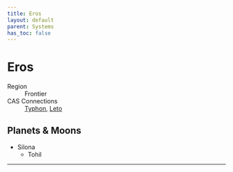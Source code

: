 ```yaml
---
title: Eros
layout: default
parent: Systems
has_toc: false
---
```


# Eros
<dl>
    <dt>Region</dt><dd>Frontier</dd>
    <dt>CAS Connections</dt><dd><a href="../typhon/">Typhon</a>, <a href="../leto/">Leto</a></dd>
    <!-- <dt>Population</dt><dd>///</dd> -->
</dl>

## Planets & Moons
* Silona
    * Tohil

<!-- ## Stations
* TBD -->

----
